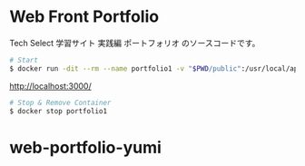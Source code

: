 # Web Front Portfolio

Tech Select 学習サイト 実践編 ポートフォリオ のソースコードです。

```sh
# Start
$ docker run -dit --rm --name portfolio1 -v "$PWD/public":/usr/local/apache2/htdocs/ -p 3000:80 httpd:2.4-alpine
```

<http://localhost:3000/>

```sh
# Stop & Remove Container
$ docker stop portfolio1
```
# web-portfolio-yumi
